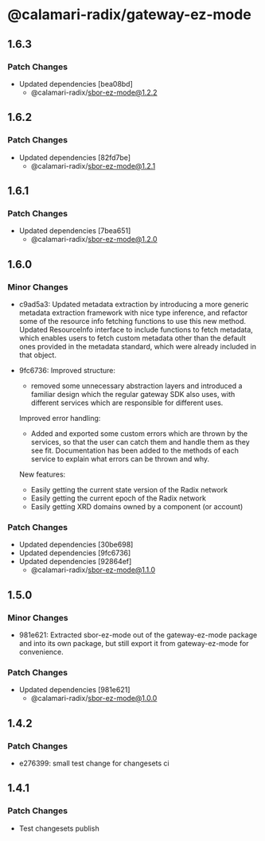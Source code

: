 # @calamari-radix/gateway-ez-mode

## 1.6.3

### Patch Changes

- Updated dependencies [bea08bd]
    - @calamari-radix/sbor-ez-mode@1.2.2

## 1.6.2

### Patch Changes

- Updated dependencies [82fd7be]
    - @calamari-radix/sbor-ez-mode@1.2.1

## 1.6.1

### Patch Changes

- Updated dependencies [7bea651]
    - @calamari-radix/sbor-ez-mode@1.2.0

## 1.6.0

### Minor Changes

- c9ad5a3: Updated metadata extraction by introducing a more generic metadata extraction framework with nice type inference, and refactor some of the resource info fetching functions to use this new method.
  Updated ResourceInfo interface to include functions to fetch metadata, which enables users to fetch custom metadata other than the default ones provided in the metadata standard, which were already included in that object.
- 9fc6736: Improved structure:

    - removed some unnecessary abstraction layers and introduced a familiar design which the regular gateway SDK also uses, with different services which are responsible for different uses.

    Improved error handling:

    - Added and exported some custom errors which are thrown by the services, so that the user can catch them and handle them as they see fit. Documentation has been added to the methods of each service to explain what errors can be thrown and why.

    New features:

    - Easily getting the current state version of the Radix network
    - Easily getting the current epoch of the Radix network
    - Easily getting XRD domains owned by a component (or account)

### Patch Changes

- Updated dependencies [30be698]
- Updated dependencies [9fc6736]
- Updated dependencies [92864ef]
    - @calamari-radix/sbor-ez-mode@1.1.0

## 1.5.0

### Minor Changes

- 981e621: Extracted sbor-ez-mode out of the gateway-ez-mode package and into its own package, but still export it from gateway-ez-mode for convenience.

### Patch Changes

- Updated dependencies [981e621]
    - @calamari-radix/sbor-ez-mode@1.0.0

## 1.4.2

### Patch Changes

- e276399: small test change for changesets ci

## 1.4.1

### Patch Changes

- Test changesets publish
